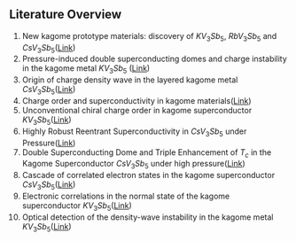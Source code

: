 ## Literature Overview
1. New kagome prototype materials: discovery of $KV_3Sb_5$, $RbV_3Sb_5$ and $CsV_3Sb_5$([Link](https://journals.aps.org/prmaterials/abstract/10.1103/PhysRevMaterials.3.094407))
2. Pressure-induced double superconducting domes and charge instability in the kagome metal $KV_3Sb_5$ ([Link](https://journals.aps.org/prb/abstract/10.1103/PhysRevB.103.L220504))
3. Origin of charge density wave in the layered kagome metal $CsV_3Sb_5$([Link](https://journals.aps.org/prb/abstract/10.1103/PhysRevB.105.045135))
4. Charge order and superconductivity in kagome materials([Link](https://www.nature.com/articles/s41567-021-01404-y))
5. Unconventional chiral charge order in kagome superconductor $KV_3Sb_5$([Link](https://www.nature.com/articles/s41563-021-01034-y))
6. Highly Robust Reentrant Superconductivity in $CsV_3Sb_5$ under Pressure([Link](http://cpl.iphy.ac.cn/10.1088/0256-307X/38/5/057402))
7. Double Superconducting Dome and Triple Enhancement of $T_c$ in the Kagome Superconductor $CsV_3Sb_5$ under high pressure([Link](https://journals.aps.org/prl/abstract/10.1103/PhysRevLett.126.247001))
8. Cascade of correlated electron states in the kagome superconductor $CsV_3Sb_5$([Link](https://www.nature.com/articles/s41586-021-03946-w))
9. Electronic correlations in the normal state of the kagome superconductor $KV_3Sb_5$([Link](https://journals.aps.org/prb/abstract/10.1103/PhysRevB.103.L241117))
10. Optical detection of the density-wave instability in the kagome metal $KV_3Sb_5$([Link](https://www.nature.com/articles/s41535-021-00420-8))

